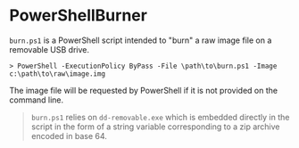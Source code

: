 # PowerShellBurner

`burn.ps1` is a PowerShell script intended to "burn" a raw image file on a removable USB drive.

```console
> PowerShell -ExecutionPolicy ByPass -File \path\to\burn.ps1 -Image c:\path\to\raw\image.img
```

The image file will be requested by PowerShell if it is not provided on the command line.

> `burn.ps1` relies on `dd-removable.exe` which is embedded directly in the script in the form of a string variable corresponding to a zip archive encoded in base 64.
